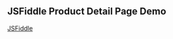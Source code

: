 ## JSFiddle Product Detail Page Demo

[JSFiddle][Link]

[Link]: https://jsfiddle.net/gh/get/library/pure/neptunelabs/undefined/tree/master/fsi-layers-samples/pdp
